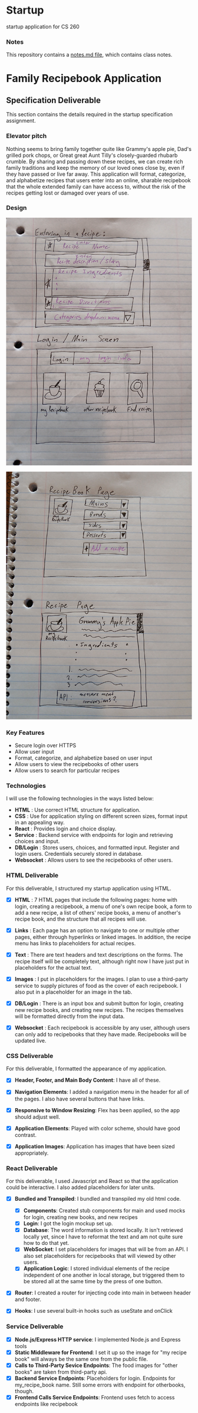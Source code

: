 # Startup
startup application for CS 260

### Notes
This repository contains a [notes.md file](./notes.md), which contains class notes.


# Family Recipebook Application

## Specification Deliverable
This section contains the details required in the startup specification assignment. 

### Elevator pitch

Nothing seems to bring family together quite like Grammy's apple pie, Dad's grilled pork chops, or Great great Aunt Tilly's closely-guarded rhubarb crumble. By sharing and passing down these recipes, we can create rich family traditions and keep the memory of our loved ones close by, even if they have passed or live far away. This application will format, categorize, and alphabetize recipes that users enter into an online, sharable recipebook that the whole extended family can have access to, without the risk of the recipes getting lost or damaged over years of use.


### Design

![mock layout 1](./pictures/app1.jpg)


![mock layout 2](./pictures/app2.jpg)

### Key Features

* Secure login over HTTPS
* Allow user input
* Format, categorize, and alphabetize based on user input
* Allow users to view the recipebooks of other users
* Allow users to search for particular recipes


### Technologies

I will use the following technologies in the ways listed below:
* **HTML** : Use correct HTML structure for application.
* **CSS**  : Use for application styling on different screen sizes, format input in an appealing way.
* **React** : Provides login and choice display.
* **Service** : Backend service with endpoints for login and retrieving choices and input.
* **DB/Login** : Stores users, choices, and formatted input. Register and login users. Credentials securely stored in database.
* **Websocket** : Allows users to see the recipebooks of other users.


### HTML Deliverable

For this deliverable, I structured my startup application using HTML.

- [x] **HTML** : 7 HTML pages that include the following pages: home with login, creating a recipebook, a menu of one's own recipe book, a form to add a new recipe, a list of others' recipe books, a menu of another's recipe book, and the structure that all recipes will use.
- [x] **Links** : Each page has an option to navigate to one or multiple other pages, either through hyperlinks or linked images. In addition, the recipe menu has links to placeholders for actual recipes.
- [x] **Text** : There are text headers and text descriptions on the forms. The recipe itself will be completely text, although right now I have just put in placeholders for the actual text.
- [x] **Images** : I put in placeholders for the images. I plan to use a third-party service to supply pictures of food as the cover of each recipebook. I also put in a placeholder for an image in the tab.
- [x] **DB/Login** : There is an input box and submit button for login, creating new recipe books, and creating new recipes. The recipes themselves will be formatted directly from the input data.
- [x] **Websocket** : Each recipebook is accessible by any user, although users can only add to recipebooks that they have made. Recipebooks will be updated live. 



### CSS Deliverable

For this deliverable, I formatted the appearance of my application.

- [x] **Header, Footer, and Main Body Content**: I have all of these.
- [x] **Navigation Elements**: I added a navigation menu in the header for all of the pages. I also have several buttons that have links.
- [x] **Responsive to Window Resizing**: Flex has been applied, so the app should adjust well.
- [x] **Application Elements**: Played with color scheme, should have good contrast.
- [x] **Application Images**: Application has images that have been sized appropriately.



### React Deliverable

For this deliverable, I used Javascript and React so that the application could be interactive. I also added placeholders for later units.

- [X] **Bundled and Transpiled**: I bundled and transpiled my old html code.
    - [X] **Components**: Created stub components for main and used mocks for login, creating new books, and new recipes
    - [X] **Login**: I got the login mockup set up.
    - [X] **Database**: The word information is stored locally. It isn't retrieved locally yet, since I have to reformat the text and am not quite sure how to do that yet.
    - [X] **WebSocket**: I set placeholders for images that will be from an API. I also set placeholders for recipebooks that will viewed by other users.
    - [X] **Application Logic**: I stored individual elements of the recipe independent of one another in local storage, but triggered them to be stored all at the same time by the press of one button.
- [X] **Router**: I created a router for injecting code into main in between header and footer.
- [X] **Hooks**: I use several built-in hooks such as useState and onClick


### Service Deliverable

- [X] **Node.js/Express HTTP service**: I implemented Node.js and Express tools
- [X] **Static Middleware for Frontend**: I set it up so the image for "my recipe book" will always be the same one from the public file.
- [X] **Calls to Third-Party Sevice Endpoints**: The food images for "other books" are taken from third-party api.
- [X] **Backend Service Endpoints**: Placeholders for login. Endpoints for my_recipe_book name. Still some errors with endpoint for otherbooks, though.
- [X] **Frontend Calls Service Endpoints**: Frontend uses fetch to access endpoints like recipebook